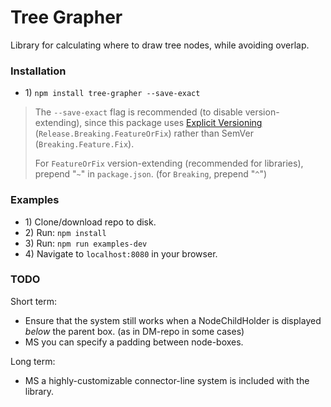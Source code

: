 # Tree Grapher

Library for calculating where to draw tree nodes, while avoiding overlap.

### Installation

* 1\) `npm install tree-grapher --save-exact`
> The `--save-exact` flag is recommended (to disable version-extending), since this package uses [Explicit Versioning](https://medium.com/sapioit/why-having-3-numbers-in-the-version-name-is-bad-92fc1f6bc73c) (`Release.Breaking.FeatureOrFix`) rather than SemVer (`Breaking.Feature.Fix`).
>
> For `FeatureOrFix` version-extending (recommended for libraries), prepend "`~`" in `package.json`. (for `Breaking`, prepend "`^`")

### Examples

* 1\) Clone/download repo to disk.
* 2\) Run: `npm install`
* 3\) Run: `npm run examples-dev`
* 4\) Navigate to `localhost:8080` in your browser.

### TODO

Short term:
* Ensure that the system still works when a NodeChildHolder is displayed *below* the parent box. (as in DM-repo in some cases)
* MS you can specify a padding between node-boxes.

Long term:
* MS a highly-customizable connector-line system is included with the library.